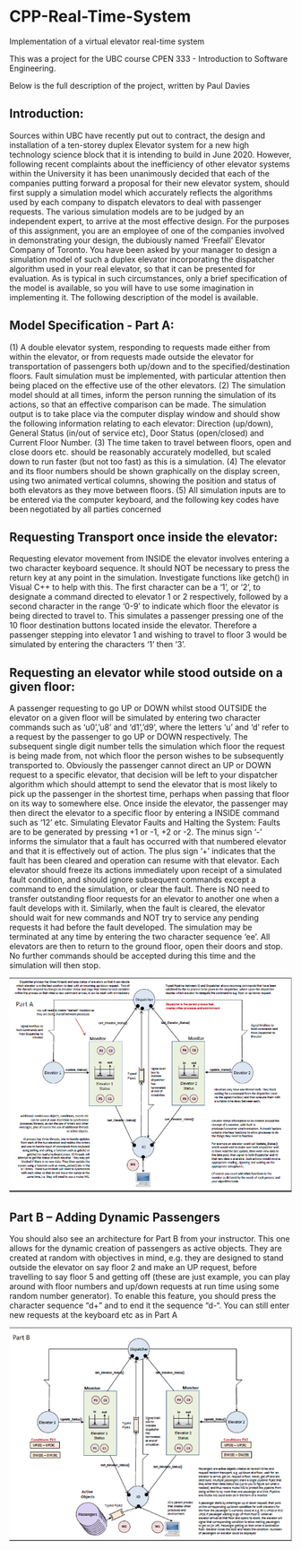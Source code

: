 # CPP-Real-Time-System
Implementation of a virtual elevator real-time system

This was a project for the UBC course CPEN 333 - Introduction to Software Engineering.

Below is the full description of the project, written by Paul Davies

## Introduction:
Sources within UBC have recently put out to contract, the design and installation of a ten-storey duplex Elevator system for a new high technology science block that it is intending to build in June 2020.
However, following recent complaints about the inefficiency of other elevator systems within the University it has been unanimously decided that each of the companies putting forward a proposal for their new elevator system, should first supply a simulation model which accurately reflects the algorithms used by each company to dispatch elevators to deal with passenger requests. The various simulation models are to be judged by an independent expert, to arrive at the most effective design.
For the purposes of this assignment, you are an employee of one of the companies involved in demonstrating your design, the dubiously named ‘Freefall’ Elevator Company of Toronto. You have been asked by your manager to design a simulation model of such a duplex elevator incorporating the dispatcher algorithm used in your real elevator, so that it can be presented for evaluation. As is typical in such circumstances, only a brief specification of the model is available, so you will have to use some imagination in implementing it. The following description of the model is available.

## Model Specification - Part A:
(1) A double elevator system, responding to requests made either from within the elevator, or from requests made outside the elevator for transportation of passengers both up/down and to the specified/destination floors. Fault simulation must be implemented, with particular attention then being placed on the effective use of the other elevators.
(2) The simulation model should at all times, inform the person running the simulation of its actions, so that an effective comparison can be made. The simulation output is to take place via the computer display window and should show the following information relating to each elevator: Direction (up/down), General Status (in/out of service etc), Door Status (open/closed) and Current Floor Number.
(3) The time taken to travel between floors, open and close doors etc. should be reasonably accurately modelled, but scaled down to run faster (but not too fast) as this is a simulation.
(4) The elevator and its floor numbers should be shown graphically on the display screen, using two animated vertical columns, showing the position and status of both elevators as they move between floors.
(5) All simulation inputs are to be entered via the computer keyboard, and the following key codes have been negotiated by all parties concerned

## Requesting Transport once inside the elevator:
Requesting elevator movement from INSIDE the elevator involves entering a two character keyboard sequence. It should NOT be necessary to press the return key at any point in the simulation. Investigate functions like getch() in Visual C++ to help with this.
The first character can be a ‘1’, or ‘2’, to designate a command directed to elevator 1 or 2 respectively, followed by a second character in the range ‘0-9’ to indicate which floor the elevator is being directed to travel to. This simulates a passenger pressing one of the 10 floor destination buttons located inside the elevator. Therefore a passenger stepping into elevator 1 and wishing to travel to floor 3 would be simulated by entering the characters ‘1’ then ‘3’.

## Requesting an elevator while stood outside on a given floor:
A passenger requesting to go UP or DOWN whilst stood OUTSIDE the elevator on a given floor will be simulated by entering two character commands such as ‘u0’,’u8’ and ‘d1’,’d9’, where the letters ‘u’ and ‘d’ refer to a request by the passenger to go UP or DOWN respectively. The subsequent single digit number tells the simulation which floor the request is being made from, not which floor the person wishes to be subsequently transported to. Obviously the passenger cannot direct an UP or DOWN request to a specific elevator, that decision will be left to your dispatcher algorithm which should attempt to send the elevator that is most likely to pick up the passenger in the shortest time, perhaps when passing that floor on its way to somewhere else. Once inside the elevator, the passenger may then direct the elevator to a specific floor by entering a INSIDE command such as ‘12’ etc.
Simulating Elevator Faults and Halting the System:
Faults are to be generated by pressing +1 or -1, +2 or -2. The minus sign ‘-’ informs the simulator that a fault has occurred with that numbered elevator and that it is effectively out of action. The plus sign ‘+’ indicates that the fault has been cleared and operation can resume with that elevator. Each elevator should freeze its actions immediately upon receipt of a simulated fault condition, and should ignore subsequent commands except a command to end the simulation, or clear the fault. There is NO need to transfer outstanding floor requests for an elevator to another one when a fault develops with it. Similarly, when the fault is cleared, the elevator should wait for new commands and NOT try to service any pending requests it had before the fault developed.
The simulation may be terminated at any time by entering the two character sequence ‘ee’. All elevators are then to return to the ground floor, open their doors and stop. No further commands should be accepted during this time and the simulation will then stop.

![](Images/Elevator_Diagram.PNG)

## Part B – Adding Dynamic Passengers
You should also see an architecture for Part B from your instructor. This one allows for the dynamic creation of passengers as active objects. They are created at random with objectives in mind, e.g. they are designed to stand outside the elevator on say floor 2 and make an UP request, before travelling to say floor 5 and getting off (these are just example, you can play around with floor numbers and up/down requests at run time using some random number generator).
To enable this feature, you should press the character sequence “d+” and to end it the sequence “d-“. You can still enter new requests at the keyboard etc as in Part A

![Diagram Part B](Images/Elevator_Diagram_Part_B.PNG)
